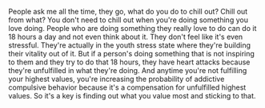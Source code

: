  People ask me all the time, they go, what do you do to chill out? Chill out from what? You don't need to chill out when you're doing something you love doing. People who are doing something they really love to do can do it 18 hours a day and not even think about it. They don't feel like it's even stressful. They're actually in the youth stress state where they're building their vitality out of it. But if a person's doing something that is not inspiring to them and they try to do that 18 hours, they have heart attacks because they're unfulfilled in what they're doing. And anytime you're not fulfilling your highest values, you're increasing the probability of addictive compulsive behavior because it's a compensation for unfulfilled highest values. So it's a key is finding out what you value most and sticking to that.